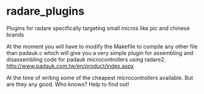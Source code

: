 # radare_plugins
Plugins for radare specifically targeting small micros like pic and chinese brands

At the moment you will have to modify the Makefile to compile any other file than padauk.c which will give you a very simple plugin for assembling and disassembling code for padauk microcontrollers using radare2.
http://www.padauk.com.tw/en/product/index.aspx

At the time of writing some of the cheapest microcontrollers available. But are they any good. Who knows? Help to find out!
